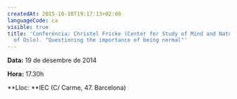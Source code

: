 ```yaml
---
createdAt: 2015-10-10T19:17:13+02:00
languageCode: ca
visible: true
title: 'Conferència: Christel Fricke (Center for Study of Mind and Nature, University
  of Oslo). "Questioning the importance of being normal"'
---
```


**Data:** 19 de desembre de 2014

**Hora:** 17.30h

**Lloc: **IEC (C/ Carme, 47. Barcelona)